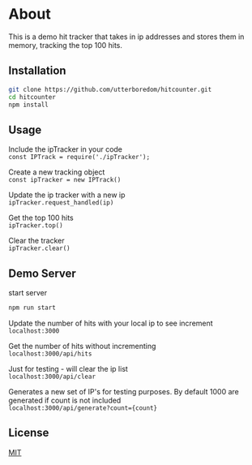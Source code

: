
# About

This is a demo hit tracker that takes in ip addresses
and stores them in memory, tracking the top 100 hits.

## Installation

```bash
git clone https://github.com/utterboredom/hitcounter.git
cd hitcounter
npm install
```
## Usage
Include the ipTracker in your code<br />
```const IPTrack = require('./ipTracker');```<br />

Create a new tracking object<br />
```const ipTracker = new IPTrack()``` <br />

Update the ip tracker with a new ip <br />
```ipTracker.request_handled(ip) ``` <br />

Get the top 100 hits <br />
```ipTracker.top()``` <br />

Clear the tracker <br />
```ipTracker.clear()``` <br />

## Demo Server


start server
```bash
npm run start
```

Update the number of hits with your local ip to see increment <br />
```localhost:3000```

Get the number of hits without incrementing <br />
```localhost:3000/api/hits```

Just for testing - will clear the ip list <br />
```localhost:3000/api/clear```

Generates a new set of IP's for testing purposes.  By default 1000 are generated if count is not included <br />
```localhost:3000/api/generate?count={count}``` <br />

## License
[MIT](https://choosealicense.com/licenses/mit/)